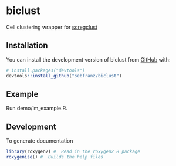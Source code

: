 # biclust
Cell clustering wrapper for [scregclust](https://github.com/sven-nelander/scregclust)

## Installation

You can install the development version of biclust from
[GitHub](https://github.com/) with:

``` r
# install.packages("devtools")
devtools::install_github("sebfranz/biclust")
```

## Example

Run demo/lm_example.R.

## Development

To generate documentation

``` r
library(roxygen2) #  Read in the roxygen2 R package
roxygenise() #  Builds the help files
```